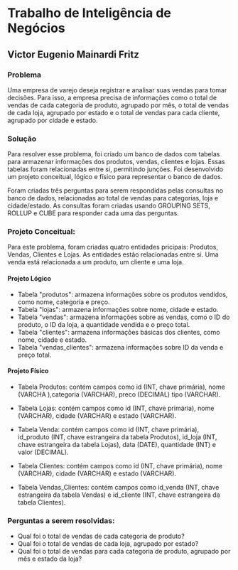 # Trabalho de Inteligência de Negócios

## Victor Eugenio Mainardi Fritz


### Problema
Uma empresa de varejo deseja registrar e analisar suas vendas para tomar decisões. Para isso, a empresa precisa de informações como o total de vendas de cada categoria de produto, agrupado por mês, o total de vendas de cada loja, agrupado por estado e o total de vendas para cada cliente, agrupado por cidade e estado.

### Solução
Para resolver esse problema, foi criado um banco de dados com tabelas para armazenar informações dos produtos, vendas, clientes e lojas. Essas tabelas foram relacionadas entre si, permitindo junções. Foi desenvolvido um projeto conceitual, lógico e físico para representar o banco de dados.

Foram criadas três perguntas para serem respondidas pelas consultas no banco de dados, relacionadas ao total de vendas para categorias, loja e cidade/estado. As consultas foram criadas usando GROUPING SETS, ROLLUP e CUBE para responder cada uma das perguntas.

### Projeto Conceitual:

Para este problema, foram criadas quatro entidades pricipais: Produtos, Vendas, Clientes e Lojas.
As entidades estão relacionadas entre si. Uma venda está relacionada a um produto, um cliente e uma loja.

#### Projeto Lógico

* Tabela "produtos": armazena informações sobre os produtos vendidos, como nome, categoria e preço.
* Tabela "lojas": armazena informações sobre nome, cidade e estado.
* Tabela "vendas": armazena informações sobre as vendas, como o ID do produto, o ID da loja, a quantidade vendida e o preço total.
* Tabela "clientes": armazena informações básicas dos clientes, como nome, cidade e estado.
* Tabela "vendas_clientes": armazena informações sobre ID da venda e preço total.


#### Projeto Físico
* Tabela Produtos: contém campos como id (INT, chave primária), nome (VARCHA ),categoria (VARCHAR), preco (DECIMAL) tipo (VARCHAR).

* Tabela Lojas: contém campos como id (INT, chave primária), nome (VARCHAR), cidade (VARCHAR) e estado (VARCHAR).
* Tabela Venda: contém campos como id (INT, chave primária), id_produto (INT, chave estrangeira da tabela Produtos), id_loja (INT, chave estrangeira da tabela Lojas), data (DATE), quantidade (INT) e valor (DECIMAL).
* Tabela Clientes: contém campos como id (INT, chave primária), nome (VARCHAR), cidade (VARCHAR) e estado (VARCHAR).
* Tabela Vendas_Clientes: contém campos como id_venda (INT, chave estrangeira da tabela Vendas) e id_cliente (INT, chave estrangeira da tabela Clientes).


### Perguntas a serem resolvidas:
* Qual foi o total de vendas de cada categoria de produto?
* Qual foi o total de vendas de cada loja, agrupado por estado?
* Qual foi o total de vendas para cada categoria de produto, agrupado por mês e estado da loja?
